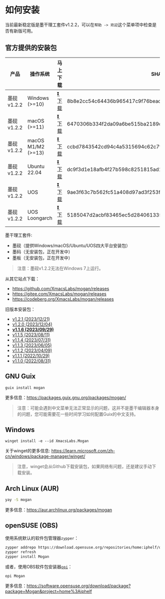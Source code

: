 # 如何安装
当前最新稳定版是墨干理工套件v1.2.2，可以在`帮助 -> 欢迎`这个菜单项中检查是否有新版可用。

## 官方提供的安装包
| 产品 | 操作系统 | 马上下载 | SHA256校验 |
|-----|-------|-----|--------|
| 墨砚v1.2.2 | Windows (>=10)| [⏬ 下载](https://mirrors.ustc.edu.cn/github-release/XmacsLabs/mogan/v1.2.2/MoganResearch-v1.2.2-64bit-installer.exe) | 8b8e2cc54c64436b965417c9f76beaded181d3c4a192f2eae62189d88b754e28 |
| 墨砚v1.2.2 | macOS (>=11) | [⏬ 下载](https://mirrors.ustc.edu.cn/github-release/XmacsLabs/mogan/v1.2.2/MoganResearch-v1.2.2.dmg) | 6470306b334f2da09a6be515ba2189c639954ae53333c0213074154364d137e7 |
| 墨砚v1.2.2 | macOS M1/M2 (>=13) | [⏬ 下载](https://mirrors.ustc.edu.cn/github-release/XmacsLabs/mogan/v1.2.2/MoganResearch-v1.2.2-arm.dmg) | ccbd7843542cd94c4a5315694c62c7f5dbdb81e66542820d649e1328c42fc8b5 |
| 墨砚v1.2.2 | Ubuntu 22.04 | [⏬ 下载](https://mirrors.ustc.edu.cn/github-release/XmacsLabs/mogan/v1.2.2/mogan-research-v1.2.2-ubuntu22.04.deb) | dc9f3d1e18afb4f27b598c8251815ad1082f14c58e6685e218965c63e6d19151 |
| 墨砚v1.2.2 | UOS | [⏬ 下载](https://mirrors.ustc.edu.cn/github-release/XmacsLabs/mogan/v1.2.2/mogan-research-v1.2.2-uos.deb) | 9ae3f63c7b562fc51a408d97ad3f253fe11aa30a348f8212e277b3e1d5a1bc10 |
| 墨砚v1.2.2 | UOS Loongarch | [⏬ 下载](https://mirrors.ustc.edu.cn/github-release/XmacsLabs/mogan/v1.2.2/mogan-research-v1.2.2-uos-loongarch64.deb) | 5185047d2acbf83465ec5d28406133512a7b8c6d450b70d08062b34c9dc59af1 |

墨干理工套件:
+ 墨砚（提供Windows/macOS/Ubuntu/UOS四大平台安装包）
+ 墨码（无安装包，正在开发中）
+ 墨板（无安装包，正在开发中）

> 注意：墨砚v1.2.2无法在Windows 7上运行。

从其它站点下载：
+ https://github.com/XmacsLabs/mogan/releases
+ https://gitee.com/XmacsLabs/mogan/releases
+ https://codeberg.org/XmacsLabs/mogan/releases

旧版本安装包：
+ [v1.2.1 (2023/12/21)](https://github.com/XmacsLabs/mogan/releases/tag/v1.2.1)
+ [v1.2.0 (2023/12/04)](https://gitee.com/XmacsLabs/mogan/releases/tag/v1.2.0)
+ [**v1.1.6 (2023/09/29)**](https://gitee.com/XmacsLabs/mogan/releases/tag/v1.1.6)
+ [v1.1.5 (2023/08/11)](https://gitee.com/XmacsLabs/mogan/releases/tag/v1.1.5)
+ [v1.1.4 (2023/07/31)](https://gitee.com/XmacsLabs/mogan/releases/tag/v1.1.4)
+ [v1.1.3 (2023/06/05)](https://gitee.com/XmacsLabs/mogan/releases/tag/v1.1.3)
+ [v1.1.2 (2023/04/09)](https://gitee.com/XmacsLabs/mogan/releases/tag/v1.1.2)
+ [v1.1.1 (2022/10/29)](https://gitee.com/XmacsLabs/mogan/releases/tag/v1.1.1)
+ [v1.1.0 (2022/08/31)](https://gitee.com/XmacsLabs/mogan/releases/tag/v1.1.0)


## GNU Guix
```
guix install mogan
```
更多信息：https://packages.guix.gnu.org/packages/mogan/

> 注意：可能会遇到中文菜单无法正常显示的问题，这并不是墨干编辑器本身的问题，您可能需要花一些时间学习如何配置Guix的中文支持。

## Windows
```
winget install -e --id XmacsLabs.Mogan
```
关于winget的更多信息: https://learn.microsoft.com/zh-cn/windows/package-manager/winget/

> 注意，winget会从Github下载安装包，如果网络有问题，还是建议手动下载安装。

## Arch Linux (AUR)
```bash
yay -S mogan
```
更多信息：https://aur.archlinux.org/packages/mogan

## openSUSE (OBS)

使用系统默认的软件包管理器`zypper`：

```bash
zypper addrepo https://download.opensuse.org/repositories/home:iphelf/openSUSE_Tumbleweed/home:iphelf.repo
zypper refresh
zypper install Mogan
```

或者，使用OBS软件包安装器[`opi`](https://software.opensuse.org/package/opi)：

```bash
opi Mogan
```

更多信息：https://software.opensuse.org/download/package?package=Mogan&project=home%3Aiphelf

